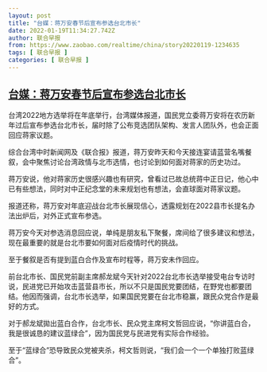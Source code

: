 ```yaml
---
layout: post
title: "台媒：蒋万安春节后宣布参选台北市长"
date: 2022-01-19T11:34:27.742Z
author: 联合早报
from: https://www.zaobao.com/realtime/china/story20220119-1234635
tags: [ 联合早报 ]
categories: [ 联合早报 ]
---
```

<!--1642609800000-->
[台媒：蒋万安春节后宣布参选台北市长](https://www.zaobao.com/realtime/china/story20220119-1234635)
------

<div>
<p>台湾2022地方选举将在年底举行，台湾媒体报道，国民党立委蒋万安将在农历新年过后宣布参选台北市长，届时除了公布竞选团队架构、发言人团队外，也会正面回应蒋家议题。</p><p>综合台湾中时新闻网及《联合报》报道，蒋万安昨天和今天接连宴请蓝营名嘴餐叙，会中聚焦讨论台湾政情与北市选情，也讨论到如何面对蒋家的历史功过。</p><p>蒋万安说，他对蒋家历史很感兴趣也有研究，曾看过已故总统蒋中正日记，他心中已有些想法，同时对中正纪念堂的未来规划也有想法，会直球面对蒋家议题。</p><section id="imu"><div id="dfp-ad-imu1">        </div></section><p>报道还称，蒋万安对年底迎战台北市长展现信心，透露规划在2022县市长提名办法出炉后，对外正式宣布参选。</p><p>蒋万安今天对参选消息回应说，单纯是朋友私下聚餐，席间给了很多建议和想法，现在最重要的就是台北市要如何面对后疫情时代的挑战。</p><p>至于餐叙是否有提到蓝白合作及宣布时程等，蒋万安未作回应。</p><div id="innity-in-post"></div><div id="dfp-ad-midarticlespecial">        </div><p>前台北市长、国民党前副主席郝龙斌今天针对2022台北市长选举接受电台专访时说，民进党已开始攻击蓝营县市长，所以不只是国民党要团结，在野党也都要团结。他因而强调，台北市长选举，如果国民党要在台北市稳赢，跟民众党合作是最好的方式。</p><p>对于郝龙斌拋出蓝白合作，台北市长、民众党主席柯文哲回应说，“你讲蓝白合，我是很诚恳的建议蓝绿合”，因为国民党与民进党有实际合作经验。</p><p>至于“蓝绿合”恐导致民众党被夹杀，柯文哲则说，“我们会一个一个单独打败蓝绿合”。</p>      <div class="cx_paywall_placeholder" id="sph_cdp_40"></div>
</div>
